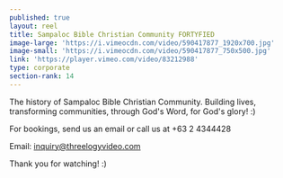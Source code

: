 ```yaml
---
published: true
layout: reel
title: Sampaloc Bible Christian Community FORTYFIED
image-large: 'https://i.vimeocdn.com/video/590417877_1920x700.jpg'
image-small: 'https://i.vimeocdn.com/video/590417877_750x500.jpg'
link: 'https://player.vimeo.com/video/83212988'
type: corporate
section-rank: 14
---
```

The history of Sampaloc Bible Christian Community. Building lives, transforming communities, through God's Word, for God's glory! :) 

For bookings, send us an email or call us at +63 2 4344428

Email: inquiry@threelogyvideo.com

Thank you for watching! :)

